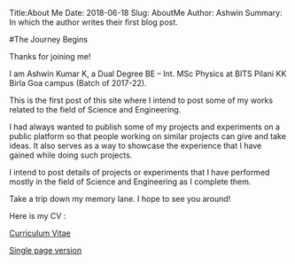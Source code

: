 Title:About Me
Date: 2018-06-18
Slug: AboutMe
Author: Ashwin
Summary: In which the author writes their first blog post.

#The Journey Begins

Thanks for joining me!

I am Ashwin Kumar K, a Dual Degree BE – Int. MSc Physics at BITS Pilani KK Birla Goa campus (Batch of 2017-22).

This is the first post of this site where I intend to post some of my works related to the field of Science and Engineering.

I had always wanted to publish some of my projects and experiments on a public platform so that people working on similar projects can give and take ideas. It also serves as a way to showcase the experience that I have gained while doing such projects.

I intend to post details of projects or experiments that I have performed mostly in the field of Science and Engineering as I complete them.

Take a trip down my memory lane. I hope to see you around!

Here is my CV  :

[Curriculum Vitae](https://ashwinschronicles.github.io/pdfs/Vitae.pdf)

[Single page version](https://ashwinschronicles.github.io/pdfs/Academic_CV.pdf)